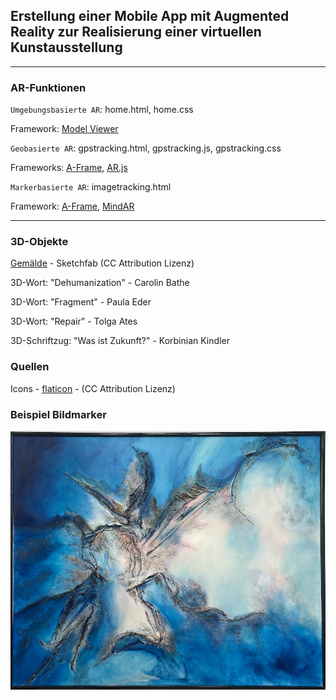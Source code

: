 ## Erstellung einer Mobile App mit Augmented Reality zur Realisierung einer virtuellen Kunstausstellung

---

### AR-Funktionen

`Umgebungsbasierte AR`: home.html, home.css

Framework: [Model Viewer](https://modelviewer.dev/)

`Geobasierte AR`: gpstracking.html, gpstracking.js, gpstracking.css

Frameworks: [A-Frame](https://aframe.io/), [AR.js](https://github.com/AR-js-org)

`Markerbasierte AR`: imagetracking.html

Framework: [A-Frame](https://aframe.io/), [MindAR](https://github.com/hiukim/mind-ar-js)

---

### 3D-Objekte

[Gemälde](https://sketchfab.com/3d-models/art-frame-25b86d7272e849f0967149243601bcbf#download) - Sketchfab (CC Attribution Lizenz)

3D-Wort: "Dehumanization" - Carolin Bathe

3D-Wort: "Fragment" - Paula Eder

3D-Wort: "Repair" - Tolga Ates

3D-Schriftzug: "Was ist Zukunft?" - Korbinian Kindler

### Quellen

Icons - [flaticon](https://www.flaticon.com/) - (CC Attribution Lizenz)

### Beispiel Bildmarker

![Bildmarker](./assets/imagetrackingbild.jpeg)
